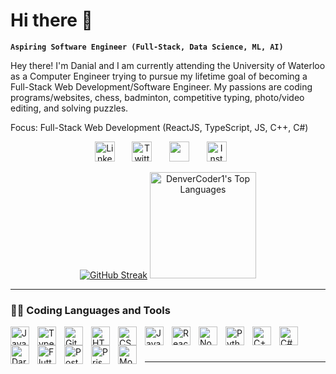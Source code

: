 # Hi there 👋

**`Aspiring Software Engineer (Full-Stack, Data Science, ML, AI)`**

Hey there! I'm Danial and I am currently attending the University of Waterloo as a Computer Engineer trying to pursue my lifetime goal of becoming a Full-Stack Web Development/Software Engineer. My passions are coding programs/websites, chess, badminton, competitive typing, photo/video editing, and solving puzzles. 

Focus: Full-Stack Web Development (ReactJS, TypeScript, JS, C++, C#)
<p align="center">
  <a href="https://www.linkedin.com/in/danial-suhail-4a4bab258/"><img width="32px" alt="LinkedIn" title="LinkedIn" src="https://i.imgur.com/8Y8uOWi.png"/></a>
  &#8287;&#8287;&#8287;&#8287;&#8287;
  <a href="https://twitter.com/DraconiQ_"><img width="32px" alt="Twitter" title="Twitter" src="https://i.imgur.com/OKWYCiM.png"/></a>
  &#8287;&#8287;&#8287;&#8287;&#8287;
  <a href="https://www.reddit.com/user/Draconiqofficial" alt="Reddit" title="Reddit"><img width="32px" src="https://i.imgur.com/kB51t3G.png"/></a>
  &#8287;&#8287;&#8287;&#8287;&#8287;
  <a href="https://www.instagram.com/danial_suhail_/"><img width="32px" alt="Instagram" title="Instagram" src="https://i.imgur.com/d0UAiSD.png"></a>
  &#8287;&#8287;&#8287;&#8287;&#8287;
</p>

<div align="center">
  <a href="https://git.io/streak-stats"><img src="https://streak-stats.demolab.com?user=Danial-Suhail&theme=dark&hide_border=true&card_height=170&stroke=D65472&ring=D65472&background=1F222E" alt="GitHub Streak" /></a>
  <a href="https://github.com/anuraghazra/github-readme-stats"><img alt="DenverCoder1's Top Languages" src="https://denvercoder1-github-readme-stats.vercel.app/api/top-langs/?username=Danial-Suhail&langs_count=8&layout=compact&theme=react&hide_border=true&bg_color=1F222E&title_color=F85D7F&icon_color=F8D866&hide=Jupyter%20Notebook,Roff" height="170px"/></a>
</div>

---
### 👨‍💻 Coding Languages and Tools

<img align="left" alt="Java" width="30px" style="padding-right:10px;" src="https://cdn.jsdelivr.net/gh/devicons/devicon/icons/java/java-original.svg"/>
<img align="left" alt="TypeScript" width="30px" style="padding-right:10px;" src="https://cdn.jsdelivr.net/gh/devicons/devicon/icons/typescript/typescript-original.svg" />
<img align="left" alt="Git" width="30px" style="padding-right:10px;" src="https://cdn.jsdelivr.net/gh/devicons/devicon/icons/git/git-original.svg" />
<img align="left" alt="HTML" width="30px" style="padding-right:10px;" src="https://cdn.jsdelivr.net/gh/devicons/devicon/icons/html5/html5-original.svg" />
<img align="left" alt="CSS" width="30px" style="padding-right:10px;" src="https://cdn.jsdelivr.net/gh/devicons/devicon/icons/css3/css3-original.svg" />
<img align="left" alt="JavaScript" width="30px" style="padding-right:10px;" src="https://cdn.jsdelivr.net/gh/devicons/devicon/icons/javascript/javascript-original.svg" />
<img align="left" alt="React" width="30px" style="padding-right:10px;" src="https://cdn.jsdelivr.net/gh/devicons/devicon/icons/react/react-original.svg" />
<img align="left" alt="NodeJS" width="30px" style="padding-right:10px;" src="https://cdn.jsdelivr.net/gh/devicons/devicon/icons/nodejs/nodejs-original.svg" />
<img align="left" alt="Python" width="30px" style="padding-right:10px;" src="https://cdn.jsdelivr.net/gh/devicons/devicon/icons/python/python-original.svg" />
<img align="left" alt="C++" width="30px" style="padding-right:10px;" src="https://cdn.jsdelivr.net/gh/devicons/devicon/icons/cplusplus/cplusplus-original.svg" />
<img align="left" alt="C#" width="30px" style="padding-right:10px;" src="https://cdn.jsdelivr.net/gh/devicons/devicon/icons/csharp/csharp-original.svg" />
<img align="left" alt="Dart" width="30px" style="padding-right:10px;" src="https://cdn.jsdelivr.net/gh/devicons/devicon/icons/dart/dart-original.svg" />
<img align="left" alt="Flutter" width="30px" style="padding-right:10px;" src="https://cdn.jsdelivr.net/gh/devicons/devicon/icons/flutter/flutter-original.svg" />
<img align="left" alt="Postgresql" width="30px" style="padding-right:10px;" src="https://cdn.jsdelivr.net/gh/devicons/devicon/icons/postgresql/postgresql-original.svg" />
<img align="left" alt="Prisma" width="30px" style="padding-right:10px;" src="https://cdn.jsdelivr.net/gh/devicons/devicon/icons/prisma/prisma-original.svg" />
<img align="left" alt="Mongodb" width="30px" style="padding-right:10px;" src="https://cdn.jsdelivr.net/gh/devicons/devicon/icons/mongodb/mongodb-original.svg" />
<br />

#

---

<!--
**Danial-Suhail/Danial-Suhail** is a ✨ _special_ ✨ repository because its `README.md` (this file) appears on your GitHub profile.

Here are some ideas to get you started:

- 🔭 I’m currently working on ...
- 🌱 I’m currently learning ...
- 👯 I’m looking to collaborate on ...
- 🤔 I’m looking for help with ...
- 💬 Ask me about ...
- 📫 How to reach me: ...
- 😄 Pronouns: ...
- ⚡ Fun fact: ...
-->
